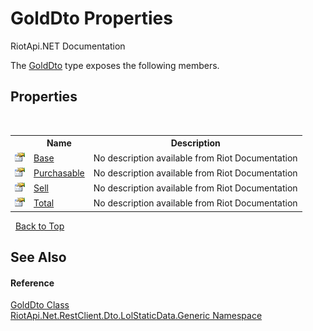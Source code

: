 # GoldDto Properties
RiotApi.NET Documentation 

The <a href="ef0d5465-681c-30a4-05af-788e343ff260">GoldDto</a> type exposes the following members.


## Properties
&nbsp;<table><tr><th></th><th>Name</th><th>Description</th></tr><tr><td>![Public property](media/pubproperty.gif "Public property")</td><td><a href="96cdec03-caee-027c-28a1-cb93f02a3a1c">Base</a></td><td>
No description available from Riot Documentation</td></tr><tr><td>![Public property](media/pubproperty.gif "Public property")</td><td><a href="23ded45f-de8e-7b12-faeb-86bf53a0c9c0">Purchasable</a></td><td>
No description available from Riot Documentation</td></tr><tr><td>![Public property](media/pubproperty.gif "Public property")</td><td><a href="eb47b75d-3294-f52b-ddfd-94808a347809">Sell</a></td><td>
No description available from Riot Documentation</td></tr><tr><td>![Public property](media/pubproperty.gif "Public property")</td><td><a href="c35a706e-e62a-e986-b1ff-2bed80316dae">Total</a></td><td>
No description available from Riot Documentation</td></tr></table>&nbsp;
<a href="#golddto-properties">Back to Top</a>

## See Also


#### Reference
<a href="ef0d5465-681c-30a4-05af-788e343ff260">GoldDto Class</a><br /><a href="304beb8e-603a-7dd9-9522-85c438524038">RiotApi.Net.RestClient.Dto.LolStaticData.Generic Namespace</a><br />
